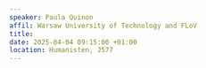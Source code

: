 ```yaml
---
speaker: Paula Quinon
affil: Warsaw University of Technology and FLoV
title: 
date: 2025-04-04 09:15:00 +01:00
location: Humanisten, J577
---
```


